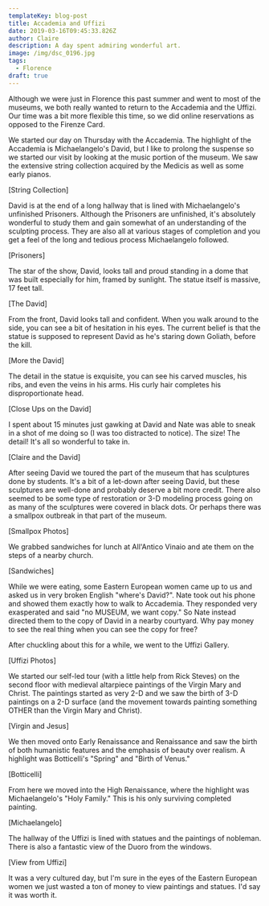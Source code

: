```yaml
---
templateKey: blog-post
title: Accademia and Uffizi
date: 2019-03-16T09:45:33.826Z
author: Claire
description: A day spent admiring wonderful art.
image: /img/dsc_0196.jpg
tags:
  - Florence
draft: true
---
```

Although we were just in Florence this past summer and went to most of the museums, we both really wanted to return to the Accademia and the Uffizi.  Our time was a bit more flexible this time, so we did online reservations as opposed to the Firenze Card.  

We started our day on Thursday with the Accademia.  The highlight of the Accademia is Michaelangelo's David, but I like to prolong the suspense so we started our visit by looking at the music portion of the museum.  We saw the extensive string collection acquired by the Medicis as well as some early pianos.

[String Collection]

David is at the end of a long hallway that is lined with Michaelangelo's unfinished Prisoners.  Although the Prisoners are unfinished, it's absolutely wonderful to study them and gain somewhat of an understanding of the sculpting process.  They are also all at various stages of completion and you get a feel of the long and tedious process Michaelangelo followed.

[Prisoners]

The star of the show, David, looks tall and proud standing in a dome that was built especially for him, framed by sunlight.  The statue itself is massive, 17 feet tall.  

[The David]

From the front, David looks tall and confident.  When you walk around to the side, you can see a bit of hesitation in his eyes.  The current belief is that the statue is supposed to represent David as he's staring down Goliath, before the kill.

[More the David]

The detail in the statue is exquisite, you can see his carved muscles, his ribs, and even the veins in his arms.  His curly hair completes his disproportionate head.

[Close Ups on the David]

I spent about 15 minutes just gawking at David and Nate was able to sneak in a shot of me doing so (I was too distracted to notice).  The size!  The detail!  It's all so wonderful to take in.

[Claire and the David]

After seeing David we toured the part of the museum that has sculptures done by students.  It's a bit of a let-down after seeing David, but these sculptures are well-done and probably deserve a bit more credit.  There also seemed to be some type of restoration or 3-D modeling process going on as many of the sculptures were covered in black dots.  Or perhaps there was a smallpox outbreak in that part of the museum.

[Smallpox Photos]

We grabbed sandwiches for lunch at All'Antico Vinaio and ate them on the steps of a nearby church.  

[Sandwiches]

While we were eating, some Eastern European women came up to us and asked us in very broken English "where's David?".  Nate took out his phone and showed them exactly how to walk to Accademia.  They responded very exasperated and said "no MUSEUM, we want copy."  So Nate instead directed them to the copy of David in a nearby courtyard.  Why pay money to see the real thing when you can see the copy for free?

After chuckling about this for a while, we went to the Uffizi Gallery. 

[Uffizi Photos]

We started our self-led tour (with a little help from Rick Steves) on the second floor with medieval altarpiece paintings of the Virgin Mary and Christ.  The paintings started as very 2-D and we saw the birth of 3-D paintings on a 2-D surface (and the movement towards painting something OTHER than the Virgin Mary and Christ).

[Virgin and Jesus]

We then moved onto Early Renaissance and Renaissance and saw the birth of both humanistic features and the emphasis of beauty over realism.  A highlight was Botticelli's "Spring" and "Birth of Venus."

[Botticelli]

From here we moved into the High Renaissance, where the highlight was Michaelangelo's "Holy Family."  This is his only surviving completed painting.

[Michaelangelo]

The hallway of the Uffizi is lined with statues and the paintings of nobleman.  There is also a fantastic view of the Duoro from the windows.

[View from Uffizi]

It was a very cultured day, but I'm sure in the eyes of the Eastern European women we just wasted a ton of money to view paintings and statues.  I'd say it was worth it.
